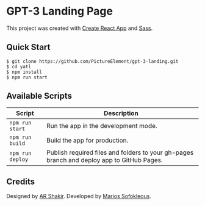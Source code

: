 # GPT-3 Landing Page

This project was created with [Create React App](https://github.com/facebook/create-react-app) and [Sass](https://sass-lang.com/).

## Quick Start

```shell
$ git clone https://github.com/PictureElement/gpt-3-landing.git
$ cd yatl
$ npm install
$ npm run start
```

## Available Scripts

|Script|Description|
|---|---|
|`npm run start`|Run the app in the development mode.
|`npm run build`|Build the app for production.
|`npm run deploy`|Publish required files and folders to your gh-pages branch and deploy app to GitHub Pages.


## Credits

Designed by [AR Shakir](https://www.arshakir.com/project/freebie-gpt-3-landing-page). Developed by [Marios Sofokleous](https://www.msof.me/).